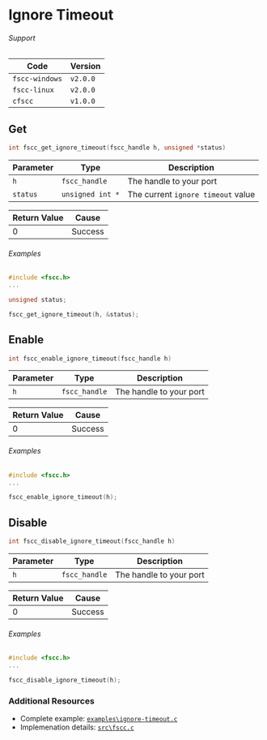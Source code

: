 # Ignore Timeout

###### Support
| Code           | Version
| -------------- | --------
| `fscc-windows` | `v2.0.0` 
| `fscc-linux`   | `v2.0.0` 
| `cfscc`        | `v1.0.0`


## Get
```c
int fscc_get_ignore_timeout(fscc_handle h, unsigned *status)
```

| Parameter | Type             | Description
| --------- | ---------------- | ----------------------------------
| `h`       | `fscc_handle`    | The handle to your port
| `status`  | `unsigned int *` | The current `ignore timeout` value

| Return Value | Cause
| ------------ | -------
| 0            | Success


###### Examples
```c
#include <fscc.h>
...

unsigned status;

fscc_get_ignore_timeout(h, &status);
```


## Enable
```c
int fscc_enable_ignore_timeout(fscc_handle h)
```

| Parameter | Type             | Description
| --------- | ---------------- | -----------------------
| `h`       | `fscc_handle`    | The handle to your port

| Return Value | Cause
| ------------ | -------
| 0            | Success

###### Examples
```c
#include <fscc.h>
...

fscc_enable_ignore_timeout(h);
```


## Disable
```c
int fscc_disable_ignore_timeout(fscc_handle h)
```

| Parameter | Type             | Description
| --------- | ---------------- | -----------------------
| `h`       | `fscc_handle`    | The handle to your port

| Return Value | Cause
| ------------ | -------
| 0            | Success

###### Examples
```c
#include <fscc.h>
...

fscc_disable_ignore_timeout(h);
```


### Additional Resources
- Complete example: [`examples\ignore-timeout.c`](https://github.com/commtech/cfscc/blob/master/examples/ignore-timeout.c)
- Implemenation details: [`src\fscc.c`](https://github.com/commtech/cfscc/blob/master/src/fscc.c)
